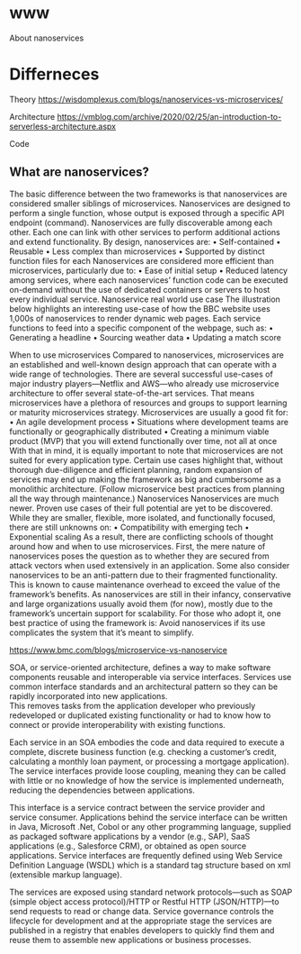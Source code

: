 # www
About nanoservices

# Differneces

Theory
https://wisdomplexus.com/blogs/nanoservices-vs-microservices/

Architecture
https://vmblog.com/archive/2020/02/25/an-introduction-to-serverless-architecture.aspx


Code




## What are nanoservices?
The basic difference between the two frameworks is that nanoservices are considered smaller siblings of microservices. Nanoservices are designed to perform a single function, whose output is exposed through a specific API endpoint (command).
Nanoservices are fully discoverable among each other. Each one can link with other services to perform additional actions and extend functionality.
By design, nanoservices are:
	• Self-contained
	• Reusable
	• Less complex than microservices
	• Supported by distinct function files for each
Nanoservices are considered more efficient than microservices, particularly due to:
	• Ease of initial setup
	• Reduced latency among services, where each nanoservices’ function code can be executed on-demand without the use of dedicated containers or servers to host every individual service.
Nanoservice real world use case
The illustration below highlights an interesting use-case of how the BBC website uses 1,000s of nanoservices to render dynamic web pages. Each service functions to feed into a specific component of the webpage, such as:
	• Generating a headline
	• Sourcing weather data
	• Updating a match score

When to use microservices
Compared to nanoservices, microservices are an established and well-known design approach that can operate with a wide range of technologies.
There are several successful use-cases of major industry players—Netflix and AWS—who already use microservice architecture to offer several state-of-the-art services. That means microservices have a plethora of resources and groups to support learning or maturity microservices strategy.
Microservices are usually a good fit for:
	• An agile development process
	• Situations where development teams are functionally or geographically distributed
	• Creating a minimum viable product (MVP) that you will extend functionally over time, not all at once
With that in mind, it is equally important to note that microservices are not suited for every application type. Certain use cases highlight that, without thorough due-diligence and efficient planning, random expansion of services may end up making the framework as big and cumbersome as a monolithic architecture.
(Follow microservice best practices from planning all the way through maintenance.)
Nanoservices
Nanoservices are much newer. Proven use cases of their full potential are yet to be discovered. While they are smaller, flexible, more isolated, and functionally focused, there are still unknowns on:
	• Compatibility with emerging tech
	• Exponential scaling
As a result, there are conflicting schools of thought around how and when to use microservices.
First, the mere nature of nanoservices poses the question as to whether they are secured from attack vectors when used extensively in an application.
Some also consider nanoservices to be an anti-pattern due to their fragmented functionality. This is known to cause maintenance overhead to exceed the value of the framework’s benefits.
As nanoservices are still in their infancy, conservative and large organizations usually avoid them (for now), mostly due to the framework’s uncertain support for scalability. For those who adopt it, one best practice of using the framework is:
Avoid nanoservices if its use complicates the system that it’s meant to simplify.


https://www.bmc.com/blogs/microservice-vs-nanoservice


SOA, or service-oriented architecture, defines a way to make software components reusable and interoperable via service interfaces. Services use common interface standards and an architectural pattern so they can be rapidly incorporated into new applications.  
This removes tasks from the application developer who previously redeveloped or duplicated existing functionality or had to know how to connect or provide interoperability with existing functions.

Each service in an SOA embodies the code and data required to execute a complete, discrete business function (e.g. checking a customer’s credit, calculating a monthly loan payment, or processing a mortgage application). 
The service interfaces provide loose coupling, meaning they can be called with little or no knowledge of how the service is implemented underneath, reducing the dependencies between applications. 

This interface is a service contract between the service provider and service consumer. Applications behind the service interface can be written in Java, Microsoft .Net, Cobol or any other programming language, supplied as packaged software applications by a vendor (e.g., SAP), 
SaaS applications (e.g., Salesforce CRM), or obtained as open source applications.  Service interfaces are frequently defined using Web Service Definition Language (WSDL) which is a standard tag structure based on xml (extensible markup language).  

The services are exposed using standard network protocols—such as SOAP (simple object access protocol)/HTTP or Restful HTTP (JSON/HTTP)—to send requests to read or change data. Service governance controls the lifecycle for development and at the appropriate stage the services are published in a registry that enables developers to quickly find them and reuse them to assemble new applications or business processes.


